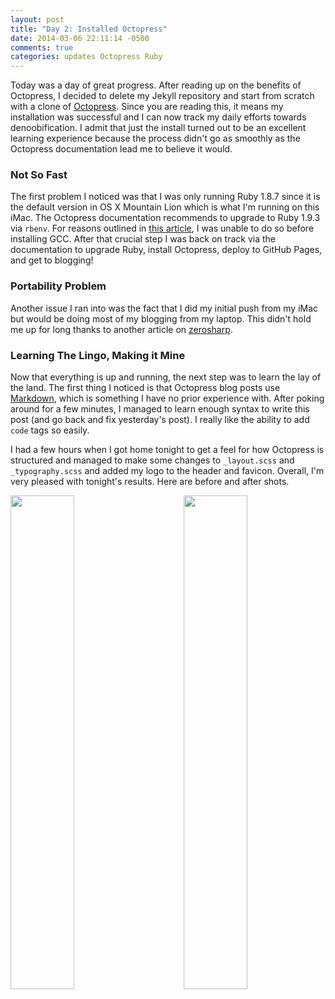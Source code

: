 ```yaml
---
layout: post
title: "Day 2: Installed Octopress"
date: 2014-03-06 22:11:14 -0500
comments: true
categories: updates Octopress Ruby
---
```

Today was a day of great progress. After reading up on the benefits of Octopress, I decided to delete my Jekyll repository and start from scratch with a clone of <a href="https://github.com/imathis/octopress">Octopress</a>. Since you are reading this, it means my installation was successful and I can now track my daily efforts towards denoobification. I admit that just the install turned out to be an excellent learning experience because the process didn't go as smoothly as the Octopress documentation lead me to believe it would. 

### Not So Fast

The first problem I noticed was that I was only running Ruby 1.8.7 since it is the default version in OS X Mountain Lion which is what I'm running on this iMac. The Octopress documentation recommends to upgrade to Ruby 1.9.3 via `rbenv`. For reasons outlined in [this article](http://blog.zerosharp.com/installing-ruby-with-homebrew-and-rbenv-on-mac-os-x-mountain-lion/), I was unable to do so before installing GCC. After that crucial step I was back on track via the documentation to upgrade Ruby, install Octopress, deploy to GitHub Pages, and get to blogging!

### Portability Problem

Another issue I ran into was the fact that I did my initial push from my iMac but would be doing most of my blogging from my laptop. This didn't hold me up for long thanks to another article on 
[zerosharp](http://blog.zerosharp.com/clone-your-octopress-to-blog-from-two-places/).

### Learning The Lingo, Making it Mine

Now that everything is up and running, the next step was to learn the lay of the land. The first thing I noticed is that Octopress blog posts use [Markdown](http://daringfireball.net/projects/markdown), which is something I have no prior experience with. After poking around for a few minutes, I managed to learn enough syntax to write this post (and go back and fix yesterday's post). I really like the ability to add `code` tags so easily.

I had a few hours when I got home tonight to get a feel for how Octopress is structured and managed to make some changes to `_layout.scss` and `_typography.scss` and added my logo to the header and favicon. Overall, I'm very pleased with tonight's results. Here are before and after shots.

<img src="{{ root_url }}/images/before.png" style="height: 45%; width: 45%;" /> <img src="{{ root_url }}/images/after.png" style="height: 45%; width: 45%; float: right;" />
